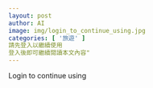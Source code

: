 ```yaml
---
layout: post
author: AI
image: img/login_to_continue_using.jpg
categories: [ '旅遊' ]
請先登入以繼續使用
登入後即可繼續閱讀本文內容"
---
```

Login to continue using